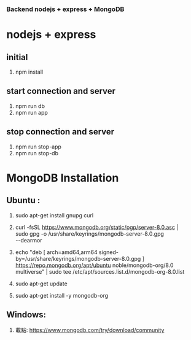 ### Backend  nodejs + express + MongoDB

# nodejs + express
## initial
   1. npm install
## start connection and server
   1. npm run db
   2. npm run app
## stop connection and server
   1. npm run stop-app
   2. npm run stop-db

# MongoDB Installation
## Ubuntu :
1. sudo apt-get install gnupg curl
2. curl -fsSL https://www.mongodb.org/static/pgp/server-8.0.asc | \
   sudo gpg -o /usr/share/keyrings/mongodb-server-8.0.gpg \
   --dearmor
3. echo "deb [ arch=amd64,arm64 signed-by=/usr/share/keyrings/mongodb-server-8.0.gpg ] https://repo.mongodb.org/apt/ubuntu noble/mongodb-org/8.0 multiverse" | sudo tee /etc/apt/sources.list.d/mongodb-org-8.0.list

4. sudo apt-get update

5. sudo apt-get install -y mongodb-org

## Windows: 

1. 載點: https://www.mongodb.com/try/download/community


